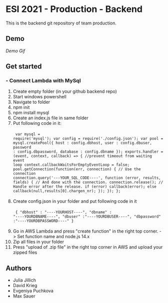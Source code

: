 # ESI 2021 - Production - Backend

This is the backend git repository of team production.


## Demo

*Demo Gif*


## Get started

### - Connect Lambda with MySql

1. Create empty folder (in your github backend repo) 
2. Start windows powershell
3. Navigate to folder
5. npm init
6. npm install mysql
7. Create an index.js file in same folder
8. Put following code in it: <br><br><code>
var mysql = require('mysql');
var config = require('./config.json');
var pool  = mysql.createPool({
    host     : config.dbhost,
    user     : config.dbuser,
    password : config.dbpassword,
    database : config.dbname
  });
exports.handler =  (event, context, callback) => {
  //prevent timeout from waiting event loop
  context.callbackWaitsForEmptyEventLoop = false;
  pool.getConnection(function(err, connection) {
    // Use the connection
    connection.query('---YOUR_SQL_CODE----', function (error, results, fields) {
      // And done with the connection.
      connection.release();
      // Handle error after the release.
      if (error) callback(error);
      else callback(null,results[0].chargen_nr);
    });
  });
};</code><br><br>
9. Create config.json in your folder and put following code in it <br><br><code>
{
  "dbhost" : "----YOURHOST----",
  "dbname" : "----YOURDBNAME----",
  "dbuser" :"----YOURDBUSER----",
  "dbpassword" :"----YOURDBPASSWORD----"
}</code><br><br>
10.  Go in AWS Lambda and press "create function" in the right top corner. -> Set function name and node.js 14.x
11.  Zip all files in your folder
12.  Press "upload of .zip file" in the right top corner in AWS and upload your zipped files  


## Authors

- Julia Jillich
- David Krieg
- Evgeniya Puchkova
- Max Sauer




